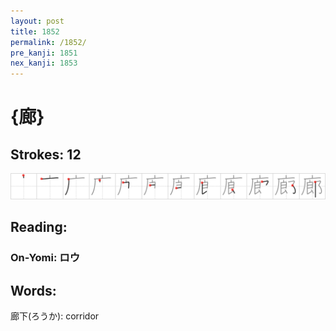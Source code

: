 ```yaml
---
layout: post
title: 1852
permalink: /1852/
pre_kanji: 1851
nex_kanji: 1853
---
```


# {廊}

## Strokes: 12

<div class="stroke"><img src="../images/E5BB8A.png" /></div>

## Reading:

### On-Yomi: ロウ

## Words:

廊下(ろうか): corridor
